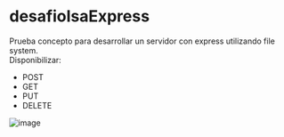 # desafioIsaExpress
Prueba concepto para desarrollar un servidor con express utilizando file system. </br>
Disponibilizar: </br>
<ul>
  <li>POST</li>
  <li>GET</li>
  <li>PUT</li>
  <li>DELETE</li>
 </ul>
 
![image](https://github.com/zuki2610/desafioIsaExpress/assets/110415057/de6e104a-d4f5-48f9-a33f-89ac4263f86f)
